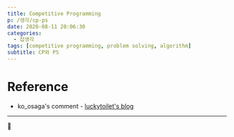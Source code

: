 ```yaml
---
title: Competitive Programming
p: /생각/cp-ps
date: 2020-08-11 20:06:30
categories:
  - 잡생각
tags: [competitive programming, problem solving, algorithm]
subtitle: CP와 PS
---
```


# Reference

- ko_osaga's comment - [luckytoilet's blog](http://codeforces.com/blog/entry/49289#comment-332844)

---

:tada: 

<!-- more -->

